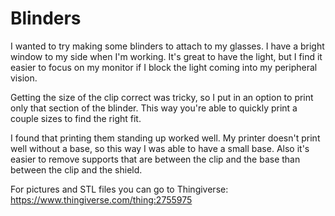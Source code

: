 # Blinders

I wanted to try making some blinders to attach to my glasses.  I have a bright window to my side when I'm working.  It's great to have the light, but I find it easier to focus on my monitor if I block the light coming into my peripheral vision.

Getting the size of the clip correct was tricky, so I put in an option to print only that section of the blinder.  This way you're able to quickly print a couple sizes to find the right fit.

I found that printing them standing up worked well.  My printer doesn't print well without a base, so this way I was able to have a small base.  Also it's easier to remove supports that are between the clip and the base than between the clip and the shield.

For pictures and STL files you can go to Thingiverse: https://www.thingiverse.com/thing:2755975
